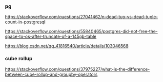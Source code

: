 ### pg

https://stackoverflow.com/questions/27041462/n-dead-tup-vs-dead-tuple-count-in-postgresql

https://stackoverflow.com/questions/55840465/postgres-did-not-free-the-space-to-os-after-truncate-of-a-145gb-table

https://blog.csdn.net/qq_41816540/article/details/103046568


### cube rollup

https://stackoverflow.com/questions/37975227/what-is-the-difference-between-cube-rollup-and-groupby-operators